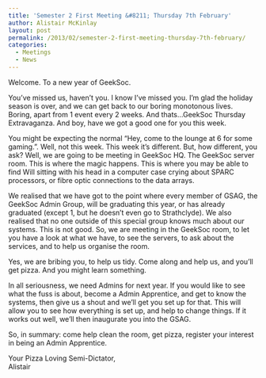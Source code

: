 ```yaml
---
title: 'Semester 2 First Meeting &#8211; Thursday 7th February'
author: Alistair McKinlay
layout: post
permalink: /2013/02/semester-2-first-meeting-thursday-7th-february/
categories:
  - Meetings
  - News
---
```

<div>
  <div>
    Welcome. To a new year of GeekSoc.</p>
  </div>
  
  <p>
    You&#8217;ve missed us, haven&#8217;t you. I know I&#8217;ve missed you. I&#8217;m glad the holiday season is over, and we can get back to our boring monotonous lives. Boring, apart from 1 event every 2 weeks. And thats&#8230;GeekSoc Thursday Extravaganza. And boy, have we got a good one for you this week.
  </p>
</div>

<div>
  You might be expecting the normal &#8220;Hey, come to the lounge at 6 for some gaming.&#8221;. Well, not this week. This week it&#8217;s different. But, how different, you ask? Well, we are going to be meeting in GeekSoc HQ. The GeekSoc server room. This is where the magic happens. This is where you may be able to find Will sitting with his head in a computer case crying about SPARC processors, or fibre optic connections to the data arrays.</p>
</div>

<div>
  We realised that we have got to the point where every member of GSAG, the GeekSoc Admin Group, will be graduating this year, or has already graduated (except 1, but he doesn&#8217;t even go to Strathclyde). We also realised that no one outside of this special group knows much about our systems. This is not good. So, we are meeting in the GeekSoc room, to let you have a look at what we have, to see the servers, to ask about the services, and to help us organise the room.</p> <p>
    Yes, we are bribing you, to help us tidy. Come along and help us, and you&#8217;ll get pizza. And you might learn something.
  </p>
  
  <p>
    In all seriousness, we need Admins for next year. If you would like to see what the fuss is about, become a Admin Apprentice, and get to know the systems, then give us a shout and we&#8217;ll get you set up for that. This will allow you to see how everything is set up, and help to change things. If it works out well, we&#8217;ll then inaugurate you into the GSAG.
  </p>
</div>

<div>
  So, in summary: come help clean the room, get pizza, register your interest in being an Admin Apprentice.</p>
</div>

Your Pizza Loving Semi-Dictator,  
Alistair